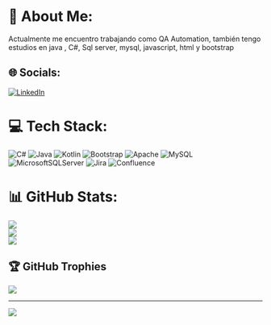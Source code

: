 # 💫 About Me:
Actualmente me encuentro trabajando como QA Automation, también  tengo estudios en java , C#, Sql server, mysql, javascript, html y bootstrap


## 🌐 Socials:
[![LinkedIn](https://img.shields.io/badge/LinkedIn-%230077B5.svg?logo=linkedin&logoColor=white)](https://linkedin.com/in/https://www.linkedin.com/in/carlos-yaben-32b99b162/) 

# 💻 Tech Stack:
![C#](https://img.shields.io/badge/c%23-%23239120.svg?style=for-the-badge&logo=c-sharp&logoColor=white) ![Java](https://img.shields.io/badge/java-%23ED8B00.svg?style=for-the-badge&logo=java&logoColor=white) ![Kotlin](https://img.shields.io/badge/kotlin-%230095D5.svg?style=for-the-badge&logo=kotlin&logoColor=white) ![Bootstrap](https://img.shields.io/badge/bootstrap-%23563D7C.svg?style=for-the-badge&logo=bootstrap&logoColor=white) ![Apache](https://img.shields.io/badge/apache-%23D42029.svg?style=for-the-badge&logo=apache&logoColor=white) ![MySQL](https://img.shields.io/badge/mysql-%2300f.svg?style=for-the-badge&logo=mysql&logoColor=white) ![MicrosoftSQLServer](https://img.shields.io/badge/Microsoft%20SQL%20Sever-CC2927?style=for-the-badge&logo=microsoft%20sql%20server&logoColor=white) ![Jira](https://img.shields.io/badge/jira-%230A0FFF.svg?style=for-the-badge&logo=jira&logoColor=white) ![Confluence](https://img.shields.io/badge/confluence-%23172BF4.svg?style=for-the-badge&logo=confluence&logoColor=white)
# 📊 GitHub Stats:
![](https://github-readme-stats.vercel.app/api?username=carlos-2790&theme=radical&hide_border=false&include_all_commits=true&count_private=false)<br/>
![](https://github-readme-streak-stats.herokuapp.com/?user=carlos-2790&theme=radical&hide_border=false)<br/>
![](https://github-readme-stats.vercel.app/api/top-langs/?username=carlos-2790&theme=radical&hide_border=false&include_all_commits=true&count_private=false&layout=compact)

## 🏆 GitHub Trophies
![](https://github-profile-trophy.vercel.app/?username=carlos-2790&theme=radical&no-frame=true&no-bg=true&margin-w=4)

---
[![](https://visitcount.itsvg.in/api?id=carlos-2790&icon=2&color=0)](https://visitcount.itsvg.in)

<!-- Proudly created with GPRM ( https://gprm.itsvg.in ) -->
